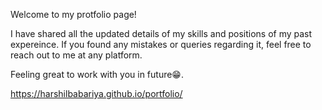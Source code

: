 Welcome to my protfolio page!

I have shared all the updated details of my skills and positions of my past expereince. If you found any mistakes or queries regarding it, feel free to reach out to me at any platform.

Feeling great to work with you in future😁.

https://harshilbabariya.github.io/portfolio/
